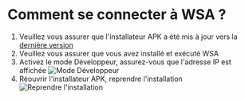 # Comment se connecter à WSA ?
1. Veuillez vous assurer que l'installateur APK a été mis à jour vers la [dernière version](https://github.com/Paving-Base/APK-Installer/releases "APK Installer")
2. Veuillez vous assurer que vous avez installé et exécuté WSA
3. Activez le mode Développeur, assurez-vous que l'adresse IP est affichée ![Mode Développeur](https://raw.githubusercontent.com/Paving-Base/APK-Installer/screenshots/Documents/Tutorials/How%20To%20Connect%20WSA/Images/Snipaste_2021-10-22_14-57-56.png)
4. Réouvrir l'installateur APK, reprendre l'installation ![Reprendre l'installation](https://raw.githubusercontent.com/Paving-Base/APK-Installer/screenshots/Documents/Tutorials/How%20To%20Connect%20WSA/Images/Snipaste_2021-10-22_15-10-06.png)
